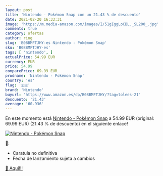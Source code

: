```yaml
---
layout: post
title: 'Nintendo - Pokémon Snap con un 21.43 % de descuento'
date: 2021-02-20 16:33:31
image: 'https://m.media-amazon.com/images/I/51gIggLoCBL._SL200_.jpg'
comments: true
category: ofertas
author: ring
slug: 'B08BMFTJHY-es Nintendo - Pokémon Snap'
sku: 'B08BMFTJHY-es'
tags: [ 'nintendo', ]
actualPrice: 54.99 EUR
currency: EUR
price: 54.99
comparePrice: 69.99 EUR
prodname: 'Nintendo - Pokémon Snap'
country: 'es'
flag: '🇪🇸'
brand: 'Nintendo'
buyurl: 'https://www.amazon.es/dp/B08BMFTJHY/?tag=tolees-21'
descuento: '21.43'
average: '60.936'
---
```


En este momento está [Nintendo - Pokémon Snap](https://www.amazon.es/dp/B08BMFTJHY/?tag=tolees-21) a 54.99 EUR (original: 69.99 EUR) (21.43 %  de descuento) en el siguiente enlace!

[![Nintendo - Pokémon Snap](https://m.media-amazon.com/images/I/51gIggLoCBL._SL200_.jpg)](https://www.amazon.es/dp/B08BMFTJHY/?tag=tolees-21)

🔎:

- Caratula no definitiva
- Fecha de lanzamiento sujeta a cambios

[🛒 Aquí!!!](https://www.amazon.es/dp/B08BMFTJHY/?tag=tolees-21)
